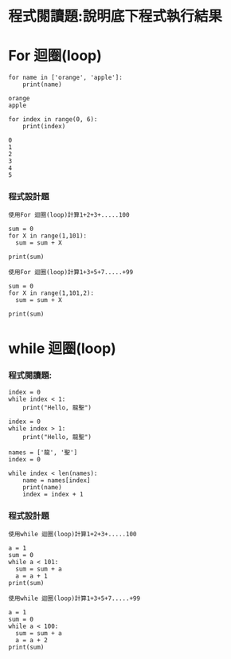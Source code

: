 # 程式閱讀題:說明底下程式執行結果

# For 迴圈(loop)
```
for name in ['orange', 'apple']:
	print(name)
```
```
orange
apple

```
```
for index in range(0, 6):
	print(index)
```
```
0
1
2
3
4
5
```
### 程式設計題
```
使用For 迴圈(loop)計算1+2+3+.....100
```
```
sum = 0
for X in range(1,101):
  sum = sum + X
  
print(sum)
```
```
使用For 迴圈(loop)計算1+3+5+7.....+99
```
```
sum = 0
for X in range(1,101,2):
  sum = sum + X
  
print(sum)
```
# while 迴圈(loop)
### 程式閱讀題:
```
index = 0
while index < 1:
	print("Hello, 龍聖")
```
```
index = 0
while index > 1:
	print("Hello, 龍聖")
```
```
names = ['龍', '聖']
index = 0

while index < len(names):
    name = names[index]
    print(name)
    index = index + 1
```
### 程式設計題

```
使用while 迴圈(loop)計算1+2+3+.....100
```
```
a = 1
sum = 0
while a < 101:
  sum = sum + a
  a = a + 1
print(sum)
```
```
使用while 迴圈(loop)計算1+3+5+7.....+99
```
```
a = 1
sum = 0
while a < 100:
  sum = sum + a
  a = a + 2
print(sum)
```
